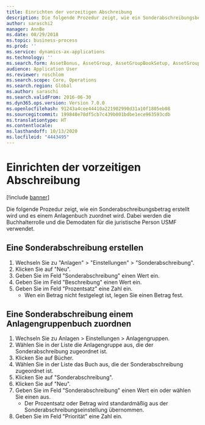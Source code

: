 ```yaml
---
title: Einrichten der vorzeitigen Abschreibung
description: Die folgende Prozedur zeigt, wie ein Sonderabschreibungsbetrag erstellt wird und es einem Anlagenbuch zuordnet wird.
author: saraschi2
manager: AnnBe
ms.date: 08/29/2018
ms.topic: business-process
ms.prod: ''
ms.service: dynamics-ax-applications
ms.technology: ''
ms.search.form: AssetBonus, AssetGroup, AssetGroupBookSetup, AssetGroupSetupBonus
audience: Application User
ms.reviewer: roschlom
ms.search.scope: Core, Operations
ms.search.region: Global
ms.author: saraschi
ms.search.validFrom: 2016-06-30
ms.dyn365.ops.version: Version 7.0.0
ms.openlocfilehash: 91243a4cee44410a221902990d31a10f1805eb08
ms.sourcegitcommit: 199848e78df5cb7c439b001bdbe1ece963593cdb
ms.translationtype: HT
ms.contentlocale: 
ms.lasthandoff: 10/13/2020
ms.locfileid: "4443495"
---
```

# <a name="set-up-bonus-depreciation"></a>Einrichten der vorzeitigen Abschreibung

[!include [banner](../../includes/banner.md)]

Die folgende Prozedur zeigt, wie ein Sonderabschreibungsbetrag erstellt wird und es einem Anlagenbuch zuordnet wird. Dabei werden die Buchhalterrolle und die Demodaten für die juristische Person USMF verwendet.


## <a name="create-a-special-depreciation-allowance"></a>Eine Sonderabschreibung erstellen
1. Wechseln Sie zu "Anlagen" > "Einstellungen" > "Sonderabschreibung".
2. Klicken Sie auf "Neu".
3. Geben Sie im Feld "Sonderabschreibung" einen Wert ein.
4. Geben Sie im Feld "Beschreibung" einen Wert ein.
5. Geben Sie im Feld "Prozentsatz" eine Zahl ein.
    * Wen ein Betrag nicht festgelegt ist, legen Sie einen Betrag fest.  

## <a name="associate-a-special-depreciation-allowance-with-a-fixed-asset-group-book"></a>Eine Sonderabschreibung einem Anlagengruppenbuch zuordnen
1. Wechseln Sie zu Anlagen > Einstellungen > Anlagengruppen.
2. Wählen Sie in der Liste die Anlagengruppe aus, die der Sonderabschreibung zugeordnet ist.
3. Klicken Sie auf Bücher.
4. Wählen Sie in der Liste das Buch aus, die der Sonderabschreibung zugeordnet ist.
5. Klicken Sie auf "Sonderabschreibung".
6. Klicken Sie auf "Neu".
7. Geben Sie im Feld "Sonderabschreibung" einen Wert ein oder wählen Sie einen aus.
    * Der Prozentsatz oder Betrag wird standardmäßig aus der Sonderabschreibungseinstellung übernommen.  
8. Geben Sie im Feld "Priorität" eine Zahl ein.

